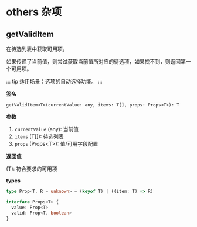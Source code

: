 # others 杂项


## getValidItem

在待选列表中获取可用项。

如果传递了当前值，则尝试获取当前值所对应的待选项，如果找不到，则返回第一个可用项。

::: tip 
适用场景：选项的自动选择功能。
:::

<Example>
  <others-getValidItem />
</Example>


**签名**

`getValidItem<T>(currentValue: any, items: T[], props: Props<T>): T`

**参数**

1. `currentValue` (any): 当前值
2. `items` (T[]): 待选列表
3. `props` (Props&lt;T&gt;): 值/可用字段配置

**返回值**

(T): 符合要求的可用项

**types**

```ts
type Prop<T, R = unknown> = (keyof T) | ((item: T) => R)

interface Props<T> {
  value: Prop<T>
  valid: Prop<T, boolean>
}
```

